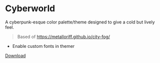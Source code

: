 # Cyberworld
A cyberpunk-esque color palette/theme designed to give a cold but lively feel.
> Based of https://metalloriff.github.io/city-fog/
  - Enable custom fonts in themer

[Download](https://github.com/Quinxxxx/Disc-stuff/blob/main/Cyberworld/Cyberworld.json)
